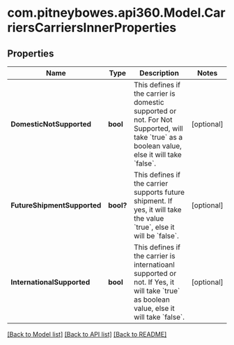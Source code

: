 # com.pitneybowes.api360.Model.CarriersCarriersInnerProperties

## Properties

Name | Type | Description | Notes
------------ | ------------- | ------------- | -------------
**DomesticNotSupported** | **bool** | This defines if the carrier is domestic supported or not. For Not Supported, will take &#x60;true&#x60; as a boolean value, else it will take &#x60;false&#x60;. | [optional] 
**FutureShipmentSupported** | **bool?** | This defines if the carrier supports future shipment. If yes, it will take the value &#x60;true&#x60;, else it will be &#x60;false&#x60;. | [optional] 
**InternationalSupported** | **bool** | This defines if the carrier is internatioanl supported or not. If Yes, it will take &#x60;true&#x60; as boolean value, else it will take &#x60;false&#x60;. | [optional] 

[[Back to Model list]](../README.md#documentation-for-models) [[Back to API list]](../README.md#documentation-for-api-endpoints) [[Back to README]](../README.md)

